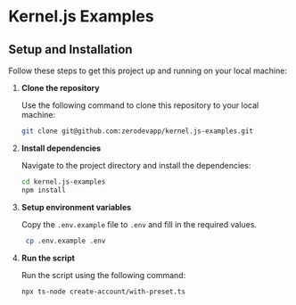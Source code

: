 # Kernel.js Examples

## Setup and Installation

Follow these steps to get this project up and running on your local machine:

1. **Clone the repository**

   Use the following command to clone this repository to your local machine:

   ```bash
   git clone git@github.com:zerodevapp/kernel.js-examples.git
   ```

2. **Install dependencies**

   Navigate to the project directory and install the dependencies:

   ```bash
   cd kernel.js-examples
   npm install
   ```

3. **Setup environment variables**

   Copy the `.env.example` file to `.env` and fill in the required values.

   ```bash
    cp .env.example .env
    ```

4. **Run the script**

   Run the script using the following command:

   ```bash
   npx ts-node create-account/with-preset.ts
   ```
